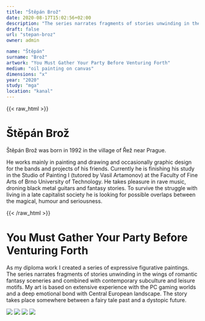 ```yaml
---
title: "Štěpán Brož"
date: 2020-08-17T15:02:56+02:00
description: "The series narrates fragments of stories unwinding in the wings of romantic fantasy sceneries and combined with contemporary subculture and leisure motifs. My art is based on extensive experience with the PC gaming worlds and a deep emotional bond with Central European landscape."
draft: false
url: "stepan-broz"
owner: admin

name: "Štěpán"
surname: "Brož"
artwork: "You Must Gather Your Party Before Venturing Forth"
medium: "oil painting on canvas"
dimensions: "x"
year: "2020"
study: "mga"
location: "kanal"
---
```

{{< raw_html >}}
<h1 id="&scaron;těp&aacute;n-brož">&Scaron;těp&aacute;n Brož</h1>
<p>&Scaron;těp&aacute;n Brož was born in 1992 in the village of Řež near Prague.</p>
<p>He works mainly in painting and drawing and occasionally graphic design for the bands and projects of his friends. Currently he is finishing his study in the Studio of Painting I (tutored by Vasil Artamonov) at the Faculty of Fine Arts of Brno University of Technology. He takes pleasure in rave music, droning black metal guitars and fantasy stories. To survive the struggle with living in a late capitalist society he is looking for possible overlaps between the magical, humour and seriousness.</p>
{{< /raw_html >}}
<!-- SECTION BREAK -->

# You Must Gather Your Party Before Venturing Forth

As my diploma work I created a series of expressive figurative paintings. The series narrates fragments of stories unwinding in the wings of romantic fantasy sceneries and combined with contemporary subculture and leisure motifs. My art is based on extensive experience with the PC gaming worlds and a deep emotional bond with Central European landscape. The story takes place somewhere between a fairy tale past and a dystopic future.

![](/2020/broz/1.jpg)
![](/2020/broz/2.jpg)
![](/2020/broz/3.jpg)
![](/2020/broz/4.jpg)
